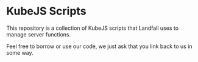 # KubeJS Scripts

This repository is a collection of KubeJS scripts that Landfall uses to manage server functions.

Feel free to borrow or use our code, we just ask that you link back to us in some way.